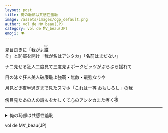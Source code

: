 ```yaml
---
layout: post
title: 俺の恥部は共感性羞恥
image: /assets/images/ogp_default.png
author: vol de M∀_beau(JP)
category: vol de M∀_beau(JP)
emoji: 👁️
---
```


<div class="tanka-area"><div class="tanka">
<p>見目良きに「我がよ<ruby>誰<rp>（</rp><rt>たれ</rt><rp>）</rp></ruby>そ」と恥部を開け「我が名はアシタカ」「名前はまだない」</p>
<p>ナニ見せる狂人二度見て三度見よポークビッツがぶらぶら揺れて</p>
<p>目の泳ぐ狂人美人破廉恥よ強靭・無敵・最強なりや</p>
<p>月見どき夜半過ぎまで見たスマホ「これは一等 おもしろし」の我</p>
<p>傍目見たあの人の詩もをかしくて心のアシタカまた疼く<ruby>夜<rp>（</rp><rt>よ</rt><rp>）</rp></ruby></p></div></div>

---

<details><summary>俺の恥部は共感性羞恥</summary>
見目良きに「我がよ<ruby>誰<rp>（</rp><rt>たれ</rt><rp>）</rp></ruby>そ」と恥部を開け「我が名はアシタカ」「名前はまだない」<br />
ナニ見せる狂人二度見て三度見よポークビッツがぶらぶら揺れて<br />
目の泳ぐ狂人美人破廉恥よ強靭・無敵・最強なりや<br />
月見どき夜半過ぎまで見たスマホ「これは一等 おもしろし」の我<br />
傍目見たあの人の詩もをかしくて心のアシタカまた疼く<ruby>夜<rp>（</rp><rt>よ</rt><rp>）</rp></ruby><br />
<br />
</details>

vol de M∀_beau(JP)
